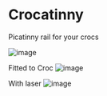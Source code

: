 # Crocatinny
 Picatinny rail for your crocs

![image](https://github.com/bigcrimping/crocatinny/assets/74270551/1c73ead0-4e25-4f4b-a439-1506f2d5eb80)


Fitted to Croc
![image](https://github.com/bigcrimping/crocatinny/assets/74270551/61045559-58ea-444b-bf3b-11ae75d1b75f)

With laser
![image](https://github.com/bigcrimping/crocatinny/assets/74270551/e6f5c9a0-1389-4c44-a3bc-7e6db6960979)
